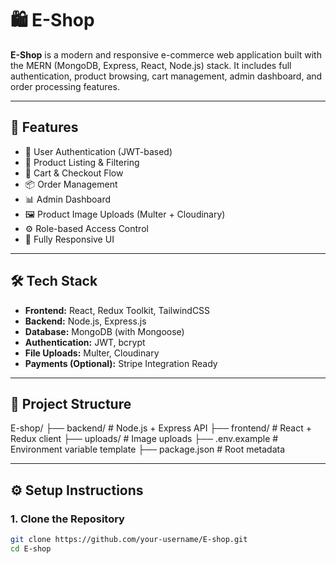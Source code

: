 # 🛍️ E-Shop

**E-Shop** is a modern and responsive e-commerce web application built with the MERN (MongoDB, Express, React, Node.js) stack. It includes full authentication, product browsing, cart management, admin dashboard, and order processing features.

---

## 🚀 Features

- 🔐 User Authentication (JWT-based)
- 🛒 Product Listing & Filtering
- 🧺 Cart & Checkout Flow
- 📦 Order Management
- 📊 Admin Dashboard
- 🖼️ Product Image Uploads (Multer + Cloudinary)
- ⚙️ Role-based Access Control
- 📱 Fully Responsive UI

---

## 🛠️ Tech Stack

- **Frontend:** React, Redux Toolkit, TailwindCSS
- **Backend:** Node.js, Express.js
- **Database:** MongoDB (with Mongoose)
- **Authentication:** JWT, bcrypt
- **File Uploads:** Multer, Cloudinary
- **Payments (Optional):** Stripe Integration Ready

---

## 📁 Project Structure
E-shop/
├── backend/ # Node.js + Express API
├── frontend/ # React + Redux client
├── uploads/ # Image uploads
├── .env.example # Environment variable template
├── package.json # Root metadata


---

## ⚙️ Setup Instructions

### 1. Clone the Repository

```bash
git clone https://github.com/your-username/E-shop.git
cd E-shop

